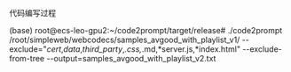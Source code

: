 代码编写过程

(base) root@ecs-leo-gpu2:~/code2prompt/target/release# ./code2prompt /root/simpleweb/webcodecs/samples_avgood_with_playlist_v1/ --exclude="*cert*,*data*,*third_party*,*.css,*.md,*server.js,*index.html" --exclude-from-tree --output=samples_avgood_with_playlist_v2.txt

